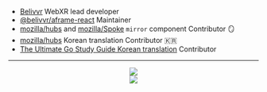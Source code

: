 - [Belivvr](https://about.belivvr.com/) WebXR lead developer
- [@belivvr/aframe-react](https://github.com/belivvr/aframe-react) Maintainer
- [mozilla/hubs](https://github.com/mozilla/hubs) and [mozilla/Spoke](https://github.com/mozilla/Spoke) `mirror` component Contributor 🪞
- [mozilla/hubs](https://github.com/mozilla/hubs) Korean translation Contributor 🇰🇷
- [The Ultimate Go Study Guide Korean translation](https://github.com/ultimate-go-korean/translation) Contributor

---

<div align="center">
  <a href="https://opgc.me/#/users/juunini" target="_blank"><img src="https://api.opgc.me/githubs/users/juunini/tag/?theme=basic" /></a>
</div>
<div align="center">
  <img src="https://github-readme-stats.vercel.app/api?username=juunini&show_icons=true&theme=gruvbox" />
</div>
